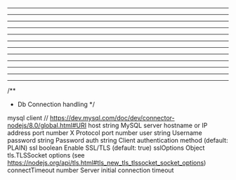 
-------------------------------------------------



-------------------------------------------------



-------------------------------------------------



-------------------------------------------------



-------------------------------------------------



-------------------------------------------------



-------------------------------------------------



-------------------------------------------------



-------------------------------------------------



-------------------------------------------------



-------------------------------------------------



-------------------------------------------------
/**
 * Db Connection handling
 */

mysql client
// https://dev.mysql.com/doc/dev/connector-nodejs/8.0/global.html#URI
host	string	<optional>
  MySQL server hostname or IP address
port	number	<optional>
  X Protocol port number
user	string	<optional>
  Username
password	string	<optional>
  Password
auth	string	<optional>
  Client authentication method (default: PLAIN)
ssl	boolean	<optional>
  Enable SSL/TLS (default: true)
sslOptions	Object	<optional>
  tls.TLSSocket options (see https://nodejs.org/api/tls.html#tls_new_tls_tlssocket_socket_options)
connectTimeout	number	<optional>
  Server initial connection timeout
